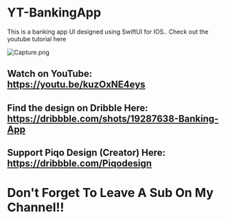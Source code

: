 # YT-BankingApp
This is a banking app UI designed using SwiftUI for IOS.. Check out the youtube tutorial here

![Capture.png](https://cdn.dribbble.com/userupload/3419934/file/original-8e4640355064df55f7105466bff9671a.png?compress=1&resize=1200x900)

## Watch on YouTube: https://youtu.be/kuzOxNE4eys
## Find the design on Dribble Here: https://dribbble.com/shots/19287638-Banking-App
## Support Piqo Design (Creator) Here: https://dribbble.com/Piqodesign


# Don't Forget To Leave A Sub On My Channel!!
